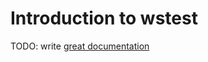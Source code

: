 # Introduction to wstest

TODO: write [great documentation](http://jacobian.org/writing/what-to-write/)
